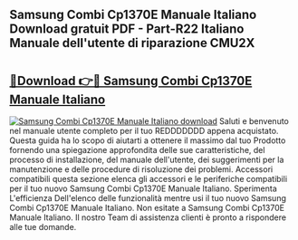## Samsung Combi Cp1370E Manuale Italiano Download gratuit PDF - Part-R22 Italiano Manuale dell'utente di riparazione CMU2X

# <h2><a href="http://dfg16u9.blite.top/?on=Samsung+Combi+Cp1370E+Manuale+Italiano">🔗Download 👉🔴 Samsung Combi Cp1370E Manuale Italiano</a></h2>

[![Samsung Combi Cp1370E Manuale Italiano download](https://i.imgur.com/lujVjoI.png)](http://dfg16u9.blite.top/?on=Samsung+Combi+Cp1370E+Manuale+Italiano)
Saluti e benvenuto nel manuale utente completo per il tuo REDDDDDDD appena acquistato. Questa guida ha lo scopo di aiutarti a ottenere il massimo dal tuo Prodotto fornendo una spiegazione approfondita delle sue caratteristiche, del processo di installazione, del manuale dell'utente, dei suggerimenti per la manutenzione e delle procedure di risoluzione dei problemi. Accessori compatibili questa sezione elenca gli accessori e le periferiche compatibili per il tuo nuovo Samsung Combi Cp1370E Manuale Italiano. Sperimenta L'efficienza Dell'elenco delle funzionalità mentre usi il tuo nuovo Samsung Combi Cp1370E Manuale Italiano. Non esitate a Samsung Combi Cp1370E Manuale Italiano. Il nostro Team di assistenza clienti è pronto a rispondere alle tue domande.
